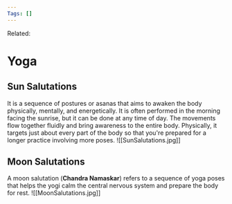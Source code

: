 ```yaml
---
Tags: []
---
```

Related: 
# Yoga

## Sun Salutations
It is a sequence of postures or asanas that aims to awaken the body physically, mentally, and energetically. It is often performed in the morning facing the sunrise, but it can be done at any time of day. The movements flow together fluidly and bring awareness to the entire body. Physically, it targets just about every part of the body so that you're prepared for a longer practice involving more poses.
![[SunSalutations.jpg]]

## Moon Salutations
A moon salutation (**Chandra Namaskar**) refers to a sequence of yoga poses that helps the yogi calm the central nervous system and prepare the body for rest.
![[MoonSalutations.jpg]]